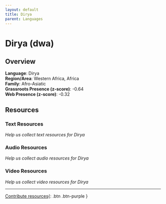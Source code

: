 ```yaml
---
layout: default
title: Dirya
parent: Languages
---
```


# Dirya (dwa)

## Overview

**Language**: Dirya  
**Region/Area**: Western Africa, Africa  
**Family**: Afro-Asiatic  
**Grassroots Presence (z-score)**: -0.64  
**Web Presence (z-score)**: -0.32  

## Resources

### Text Resources
*Help us collect text resources for Dirya*

### Audio Resources
*Help us collect audio resources for Dirya*

### Video Resources
*Help us collect video resources for Dirya*

---

[Contribute resources](https://forms.office.com/e/1SfLJx3u1r){: .btn .btn-purple }

